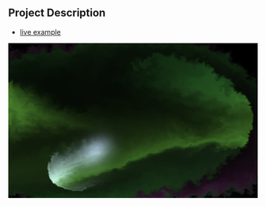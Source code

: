 ## Project Description

* [live example](https://jiwanjotsoni.github.io/Simple-Websites/Website-3/)

![alt text](https://raw.githubusercontent.com/JiwanjotSoni/Simple-Websites/main/Website-3/preview.PNG)

